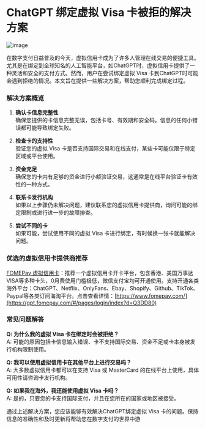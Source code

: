 # ChatGPT 绑定虚拟 Visa 卡被拒的解决方案

![image](https://github.com/itsanskrit1l/ChatGPT/assets/169753726/31f4bc3a-b327-4c0d-8390-0fe1356b08fa)

在数字支付日益普及的今天，虚拟信用卡成为了许多人管理在线交易的便捷工具。尤其是在绑定到全球知名的人工智能平台，如ChatGPT时，虚拟信用卡提供了一种灵活和安全的支付方式。然而，用户在尝试绑定虚拟 Visa 卡到ChatGPT时可能会遇到拒绝的情况。本文旨在提供一些解决方案，帮助您顺利完成绑定过程。

### **解决方案概览**

1. **确认卡信息完整性**  
   确保您提供的卡信息完整无误，包括卡号、有效期和安全码。信息的任何小错误都可能导致绑定失败。

2. **检查卡的支持性**  
   验证您的虚拟 Visa 卡是否支持国际交易和在线支付，某些卡可能仅限于特定区域或平台使用。

3. **资金充足**  
   确保您的卡内有足够的资金进行小额验证交易，这通常是在线平台验证卡有效性的一种方式。

4. **联系卡发行机构**  
   如果以上步骤仍未解决问题，建议联系您的虚拟信用卡提供商，询问可能的绑定限制或进行进一步的故障排查。

5. **尝试不同的卡**  
   如果可能，尝试使用不同的虚拟 Visa 卡进行绑定，有时候换一张卡就能解决问题。

### **优选的虚拟信用卡提供商推荐**

[FOMEPay 虚拟信用卡](https://gpt.fomepay.com/#/pages/login/index?d=Q3DD80)：推荐一个虚拟信用卡开卡平台，包含香港、美国万事达VISA等多种卡头，0月费使用门槛极低，微信支付宝均可开通使用。支持开通各类海外平台：ChatGPT、Netflix、OnlyFans、Ebay、Shopify、Github、TikTok、Paypal等各类订阅海淘平台。点击查看详情：[https://www.fomepay.com/](https://gpt.fomepay.com/#/pages/login/index?d=Q3DD80)

### **常见问题解答**

**Q: 为什么我的虚拟 Visa 卡在绑定时会被拒绝？**  
A: 可能的原因包括卡信息输入错误、卡不支持国际交易、资金不足或卡本身被发行机构限制使用。

**Q: 我可以使用虚拟信用卡在其他平台上进行交易吗？**  
A: 大多数虚拟信用卡都可以在支持 Visa 或 MasterCard 的在线平台上使用，具体可用性请咨询卡发行机构。

**Q: 如果我在海外，我还能使用虚拟 Visa 卡吗？**  
A: 是的，只要您的卡支持国际支付，并且在您所在的国家或地区被接受。

通过上述解决方案，您应该能够有效解决ChatGPT绑定虚拟 Visa 卡的问题。保持信息的准确性和及时更新将帮助您在数字支付的世界中游

